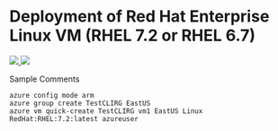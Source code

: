 # Deployment of Red Hat Enterprise Linux VM (RHEL 7.2 or RHEL 6.7)

<a href="https://portal.azure.com/#create/Microsoft.Template/uri/https%3A%2F%2bitbucket.telstrahealth.com.au%2Fprojects%2FARM%2Frepos%2Fdevops-public%2Fbrowse%2Fsynchronicity%2Fazuredeploy.json?at=ff1928032dc22636d52d01c54f554b176447013e&raw" target="_blank">
    <img src="http://azuredeploy.net/deploybutton.png"/>
</a>
<a href="http://armviz.io/#/?load=https%3A%2F%2bitbucket.telstrahealth.com.au%2Fprojects%2FARM%2Frepos%2Fdevops-public%2Fbrowse%2Fsynchronicity%2Fazuredeploy.json?at=ff1928032dc22636d52d01c54f554b176447013e&raw" target="_blank">
    <img src="http://armviz.io/visualizebutton.png"/>
</a>


Sample Comments


```
azure config mode arm
azure group create TestCLIRG EastUS
azure vm quick-create TestCLIRG vm1 EastUS Linux RedHat:RHEL:7.2:latest azureuser
```